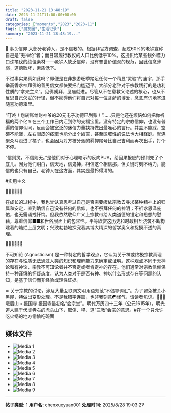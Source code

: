 ```yaml
---
title: "2023-11-21 13:48:19"
date: 2023-11-21T11:00:00+08:00
draft: false
categories: ["moments","2023","2023-11"]
tags: ["朋友圈","生活记录"]
summary: "2023-11-21 13:48:19..."
---
```


🤫 事关信仰
​
​大部分老钟人，是不信教的。根据非官方调查，超过60%的老钟宣称自己是“无神论”者；而日常履行教仪的人口比例低于10%。这提供给某些镜外噬力口诛笔伐的绝佳素材——老钟人缺乏信仰，没有普世价值观的规范，因此信念薄弱，道德败坏，素质低下。

不过事实果真如此吗？即便是在非旅游旺季踏足任何一个稍显“灵验”的庙宇，那手举高香求神拜佛的善男信女都快要把门槛迈平。大部分老钟对于宗教践行的是功利性质的“拿来主义”。见佛就拜，见庙就进。尽管从不在意教义论述的核心，也从不反思自己欠妥的行径，但不妨碍他们将自己对每一位菩萨的博爱，念念有词地塞进随喜功德箱里。

“叮咚！您转账给财神爷的20元电子功德已到账！”……只是他还在烦恼如何把你祈福的两个亿￥在三个工作日内汇到你的支福宝里。
​
没有特定的宗教信仰，也没有普遍的信仰认同，反而会被宽泛的迷信力量挟持做出最唯心的言行。井盖不能踩，空碗不能敲，左右眼皮的痉挛也能分出个凶吉，甚至区域性的说法也大相径庭。就连聚众斗殴进了橘子，也会因为对方被分派的羁押尾号比自己吉利而再次出手，打个不停。

“信则灵，不信则无。”是他们对于心理暗示的反向PUA，给因果报应的预判兜了个底儿。因为他们明白，信天地，信鬼神，相信这个相信那，但关键时刻不给力，能信的也只有自己。老钟人在这方面，其实是最拎得清的。

#实用主义

🙏🏻🙏🏻🙏🏻

在成长的过程中，我也曾认真思考过自己是否需要皈依宗教去寻求某种精神上的归属和安定，直到确信自己没有任何的信仰，也不祭拜任何的神明；不祈求恩泽庇佑，也无需诵戒忏悔。但我依然敬仰广义上宗教带给人类道德的锚定和思想的慰藉，尊重信仰■■和世俗层面上的包容性。平等欣赏这历史和时政相互浇筑不断构建着的灿烂上层文明；兴致勃勃地探究着其博大精深的哲学奥义和捉摸不透的真理。

🙏🏻🙏🏻🙏🏻

不可知论 (Agnosticism) 是一种特定的哲学观点，它认为关于神或终极宗教真理的存在与性质无法通过人类的知识和理解能力来确定或证明。这种观点不同于无神论和有神论，宗教不可知论者并不否定或者肯定神的存在。他们通常对宗教信仰保持一种谨慎的怀疑态度，认为人类对于是否有神、神以什么形式存在等问题的认知，是基于信仰而非经验或理性证据。

​➠ 关于宗教的讨论，涉及大量互联网文明用语规范“不倡导词汇”。为了避免被关小黑屋，特做出变形处理。不是我错字连篇，也非我刻意☯怪气，请读者见谅。🙇‍♀️
​
📍 峨眉山 • 报国寺
报国寺最初名“会宗堂”。明代万历四十三年（公元1615年），明光道人建于伏虎寺右的虎头山下，取儒、释、道“三教”会宗的意思。
​
​#在一个只允许吃火锅的地方偷偷吃碗面

## 媒体文件

- ![Media 1](/Moments/photos/2023-11-21/202311211348190.jpg)
- ![Media 2](/Moments/photos/2023-11-21/202311211348191.jpg)
- ![Media 3](/Moments/photos/2023-11-21/202311211348192.jpg)
- ![Media 4](/Moments/photos/2023-11-21/202311211348193.jpg)
- ![Media 5](/Moments/photos/2023-11-21/202311211348194.jpg)
- ![Media 6](/Moments/photos/2023-11-21/202311211348195.jpg)
- ![Media 7](/Moments/photos/2023-11-21/202311211348196.jpg)
- ![Media 8](/Moments/photos/2023-11-21/202311211348197.jpg)
- ![Media 9](/Moments/photos/2023-11-21/202311211348198.jpg)

---

**帖子类型:** 1
**用户名:** chenxueyuan001
**处理时间:** 2025/8/28 19:03:27